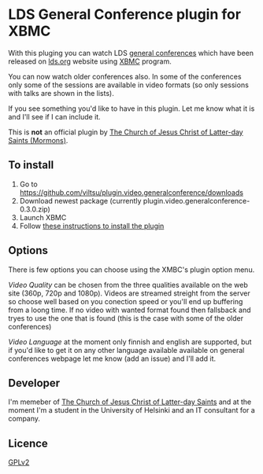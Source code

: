 LDS General Conference plugin for XBMC
=============

With this pluging you can watch LDS [general conferences](http://www.lds.org/general-conference) which have been released on [lds.org](http://www.lds.org) website using [XBMC](http://xbmc.org/) program. 

You can now watch older conferences also. In some of the conferences only some of the sessions are available in video formats (so only sessions with talks are shown in the lists). 

If you see something you'd like to have in this plugin. Let me know what it is and I'll see if I can include it.

This is **not** an official plugin by [The Church of Jesus Christ of Latter-day Saints (Mormons)](http://lds.org).

To install
-------
1. Go to https://github.com/viltsu/plugin.video.generalconference/downloads
2. Download newest package (currently plugin.video.generalconference-0.3.0.zip)
3. Launch XBMC
4. Follow [these instructions to install the plugin](http://wiki.xbmc.org/index.php?title=Add-ons#How_to_install_from_zip)

Options
-------
There is few options you can choose using the XMBC's plugin option menu.

*Video Quality* can be chosen from the three qualities available on the web site (360p, 720p and 1080p). Videos are streamed streight from the server so choose well based on you conection speed or you'll end up buffering from a loong time. If no video with wanted format found then fallsback and tryes to use the one that is found (this is the case with some of the older conferences)

*Video Language* at the moment only finnish and english are supported, but if you'd like to get it on any other language available available on general conferences webpage let me know (add an issue) and I'll add it.

Developer
-------
I'm memeber of [The Church of Jesus Christ of Latter-day Saints](http://lds.org) and at the moment I'm a student in the University of Helsinki and an IT consultant for a company. 

Licence
-------
[GPLv2](http://www.gnu.org/licenses/gpl-2.0.html)
